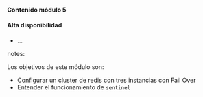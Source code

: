 #### Contenido módulo 5

#### Alta disponibilidad

* ...

notes:

Los objetivos de este módulo son:

* Configurar un cluster de redis con tres instancias con Fail Over
* Entender el funcionamiento de `sentinel`